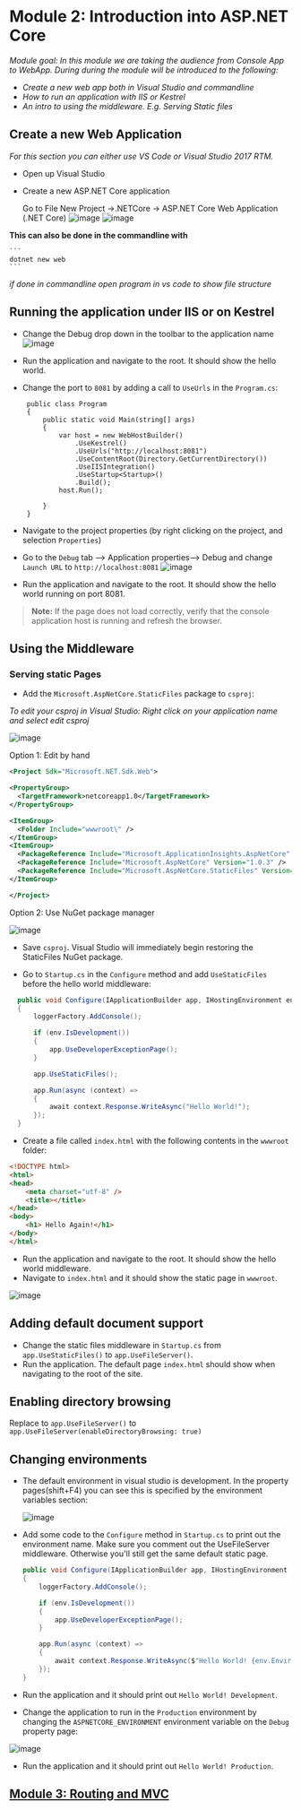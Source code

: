 # Module 2: Introduction into ASP.NET Core 


*Module goal: In this module we are taking the audience from Console App to WebApp. During during the module will be introduced to the following:*
- *Create a new web app both in Visual Studio and commandline*
- *How to run an application with IIS or Kestrel*
- *An intro to using the middleware. E.g. Serving Static files*

## Create a new Web Application 

*For this section you can either use VS Code or Visual Studio 2017 RTM.* 

- Open up Visual Studio
- Create a new ASP.NET Core application 

    Go to File New Project ->.NETCore -> ASP.NET Core Web Application (.NET Core)
    ![image](https://cloud.githubusercontent.com/assets/2546640/23097413/12b3d5de-f601-11e6-83e7-548dddd63159.png)
    ![image](https://cloud.githubusercontent.com/assets/2546640/23097436/ba329502-f601-11e6-99e6-2a6f21cd3193.png)
    

**This can also be done in the commandline with**
  
    ```
    dotnet new web
    ```
*if done in commandline open program in vs code to show file structure*
     
## Running the application under IIS or on Kestrel 
- Change the Debug drop down in the toolbar to the application name
    ![image](https://cloud.githubusercontent.com/assets/2546640/23097455/40937bfc-f602-11e6-941f-f78a50799bc3.png)

- Run the application and navigate to the root. It should show the hello world.
- Change the port to `8081` by adding a call to `UseUrls` in the `Program.cs`:

   ```
    public class Program
    {
        public static void Main(string[] args)
        {
            var host = new WebHostBuilder()
                .UseKestrel()
                .UseUrls("http://localhost:8081")
                .UseContentRoot(Directory.GetCurrentDirectory())
                .UseIISIntegration()
                .UseStartup<Startup>()
                .Build();
            host.Run();

        }
    }
   ```
- Navigate to the project properties (by right clicking on the project, and selection `Properties`)
- Go to the `Debug` tab --> Application properties--> Debug and change `Launch URL` to `http://localhost:8081`
    ![image](https://cloud.githubusercontent.com/assets/2546640/23097466/89975a26-f602-11e6-835f-ccf7fb6629d9.PNG) 
   
- Run the application and navigate to the root. It should show the hello world running on port 8081.

> **Note:** If the page does not load correctly, verify that the console application host is running and refresh the browser.

## Using the Middleware

### Serving static Pages
- Add the `Microsoft.AspNetCore.StaticFiles` package to `csproj`: 

*To edit your csproj in Visual Studio: Right click on your application name and select edit csproj*

![image](https://cloud.githubusercontent.com/assets/2546640/23097477/d0004d9c-f602-11e6-89b3-a898ed01c931.PNG)

Option 1: Edit by hand 
  ```XML
 <Project Sdk="Microsoft.NET.Sdk.Web">

  <PropertyGroup>
    <TargetFramework>netcoreapp1.0</TargetFramework>
  </PropertyGroup>

  <ItemGroup>
    <Folder Include="wwwroot\" />
  </ItemGroup>
  <ItemGroup>
    <PackageReference Include="Microsoft.ApplicationInsights.AspNetCore" Version="2.0.0" />
    <PackageReference Include="Microsoft.AspNetCore" Version="1.0.3" />
    <PackageReference Include="Microsoft.AspNetCore.StaticFiles" Version="1.1.0" />
  </ItemGroup>

</Project>
  ```
  Option 2: Use NuGet package manager

  ![image](https://cloud.githubusercontent.com/assets/2546640/23097484/f721881e-f602-11e6-8539-e4d6b9f1626f.PNG)

- Save `csproj`. Visual Studio will immediately begin restoring the StaticFiles NuGet package.

- Go to `Startup.cs` in the `Configure` method and add `UseStaticFiles` before the hello world middleware:

```C#
  public void Configure(IApplicationBuilder app, IHostingEnvironment env, ILoggerFactory loggerFactory)
  {
      loggerFactory.AddConsole();

      if (env.IsDevelopment())
      {
          app.UseDeveloperExceptionPage();
      }

      app.UseStaticFiles();

      app.Run(async (context) =>
      {
          await context.Response.WriteAsync("Hello World!");
      });
  }
```
- Create a file called `index.html` with the following contents in the `wwwroot` folder:


```html
<!DOCTYPE html>
<html>
<head>
    <meta charset="utf-8" />
    <title></title>
</head>
<body>
    <h1> Hello Again!</h1>
</body>
</html>
```

- Run the application and navigate to the root. It should show the hello world middleware.
- Navigate to `index.html` and it should show the static page in `wwwroot`.

![image](https://cloud.githubusercontent.com/assets/2546640/23097492/36a63aa2-f603-11e6-88b5-3762c987d8ca.PNG)


## Adding default document support

- Change the static files middleware in `Startup.cs` from `app.UseStaticFiles()` to `app.UseFileServer()`.
- Run the application. The default page `index.html` should show when navigating to the root of the site.

## Enabling directory browsing 
Replace to `app.UseFileServer()` to 
`app.UseFileServer(enableDirectoryBrowsing: true)`

## Changing environments

- The default environment in visual studio is development. In the property pages(shift+F4) you can see this is specified by the environment variables section:

  ![image](https://cloud.githubusercontent.com/assets/2546640/23097502/78ffc4b8-f603-11e6-978c-e19063b3d94d.PNG)
  
- Add some code to the `Configure` method in `Startup.cs` to print out the environment name. Make sure you comment out the UseFileServer middleware. Otherwise you'll still get the same default static page.

  ```C#
  public void Configure(IApplicationBuilder app, IHostingEnvironment env, ILoggerFactory loggerFactory)
  {
      loggerFactory.AddConsole();

      if (env.IsDevelopment())
      {
          app.UseDeveloperExceptionPage();
      }

      app.Run(async (context) =>
      {
          await context.Response.WriteAsync($"Hello World! {env.EnvironmentName}");
      });
  }
  ```

- Run the application and it should print out `Hello World! Development`. 
- Change the application to run in the `Production` environment by changing the `ASPNETCORE_ENVIRONMENT` environment variable on the `Debug` property page:

![image](https://cloud.githubusercontent.com/assets/2546640/23097506/9e710aae-f603-11e6-9e7c-77756f0361af.PNG)


- Run the application and it should print out `Hello World! Production`.

## [Module 3: Routing and MVC](https://github.com/microsoft-dx/aspnet-core-fundamentals-mva/tree/master/3.Routing%20%26%20MVC)
